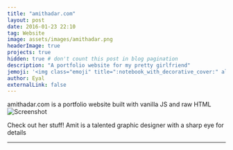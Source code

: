 ```yaml
---
title: "amithadar.com"
layout: post
date: 2016-01-23 22:10
tag: Website
image: assets/images/amithadar.png
headerImage: true
projects: true
hidden: true # don't count this post in blog pagination
description: "A portfolio website for my pretty girlfriend"
jemoji: '<img class="emoji" title=":notebook_with_decorative_cover:" alt=":notebook_with_decorative_cover:" src="https://assets.github.com/images/icons/emoji/unicode/1f35c.png" height="20" width="20" align="absmiddle">'
author: Eyal
externalLink: false
---
```


amithadar.com is a portfolio website built with vanilla JS and raw HTML
![Screenshot](https://www.dropbox.com/s/lrjrl0cxxgu33es/2016-07-13_20-44-55.png?dl=0)

Check out her stuff! Amit is a talented graphic designer with a sharp eye for details


---
